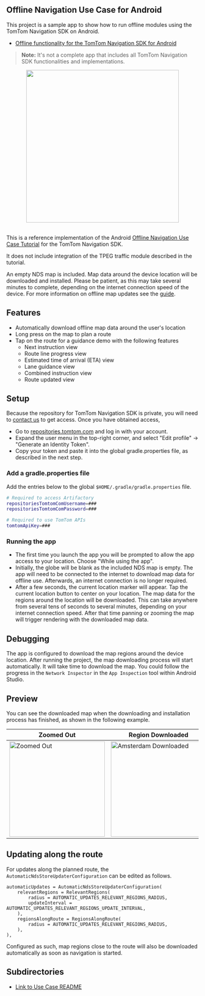 ## Offline Navigation Use Case for Android ##

This project is a sample app to show how to run offline modules using the TomTom Navigation SDK on Android.

- [Offline functionality for the TomTom Navigation SDK for Android](https://developer.tomtom.com/navigation/android/guides/offline/quickstart)

> **Note:** It's not a complete app that includes all TomTom Navigation SDK functionalities and implementations.

<div align="center">
  <img align="center" src="assets/nav-sdk-offline.png" width="400"/>
</div> <br>

This is a reference implementation of the Android [Offline Navigation Use Case Tutorial](https://developer.tomtom.com/navigation/android/build-a-navigation-app/building-an-offline-navigation-app) for the TomTom Navigation SDK.

It does not include integration of the TPEG traffic module described in the tutorial.

An empty NDS map is included. Map data around the device location will be downloaded and installed. Please be patient,
as this may take several minutes to complete, depending on the internet connection speed of the device.
For more information on offline map updates see the [guide](https://developer.tomtom.com/navigation/android/guides/offline/quickstart).

## Features

- Automatically download offline map data around the user's location
- Long press on the map to plan a route
- Tap on the route for a guidance demo with the following features
    - Next instruction view
    - Route line progress view
    - Estimated time of arrival (ETA) view
    - Lane guidance view
    - Combined instruction view
    - Route updated view

## Setup

Because the repository for TomTom Navigation SDK is private, you will need
to [contact us](https://developer.tomtom.com/tomtom-sdk-for-android/request-access) to get access. Once you have
obtained access,

- Go to [repositories.tomtom.com](https://repositories.tomtom.com/) and log in with your account.
- Expand the user menu in the top-right corner, and select "Edit profile" → "Generate an Identity Token".
- Copy your token and paste it into the global gradle.properties file, as described in the next step.

### Add a gradle.properties file

Add the entries below to the global `$HOME/.gradle/gradle.properties` file.

```bash
# Required to access Artifactory
repositoriesTomtomComUsername=###
repositoriesTomtomComPassword=###

# Required to use TomTom APIs
tomtomApiKey=###
```

### Running the app

- The first time you launch the app you will be prompted to allow the app access to your location. Choose "While using
  the app".
- Initially, the globe will be blank as the included NDS map is empty. The app will need to be connected to
  the internet to download map data for offline use. Afterwards, an internet connection is no longer required.
- After a few seconds, the current location marker will appear. Tap the current location button to center on your
  location. The map data for the regions around the location will be downloaded. This can take anywhere from several
  tens of seconds to several minutes, depending on your internet connection speed. After that time panning or zooming
  the map will trigger rendering with the downloaded map data.

## Debugging

The app is configured to download the map regions around the device location. After running the project, the map
downloading process will start automatically. It will take time to download the map. You could follow the progress in
the `Network Inspector` in the `App Inspection` tool within Android Studio.

## Preview

You can see the downloaded map when the downloading and installation process has finished, as shown in the following
example.

| Zoomed Out                                                             | Region Downloaded                                                                          |
|------------------------------------------------------------------------|--------------------------------------------------------------------------------------------|
| <img src="assets/offline-zoomed-out.png" width="250" alt="Zoomed Out"> | <img src="assets/offline-amsterdam-downloaded.png" width="250" alt="Amsterdam Downloaded"> |


## Updating along the route

For updates along the planned route, the `AutomaticNdsStoreUpdaterConfiguration` can be edited as follows.

```
automaticUpdates = AutomaticNdsStoreUpdaterConfiguration(
    relevantRegions = RelevantRegions(
        radius = AUTOMATIC_UPDATES_RELEVANT_REGIONS_RADIUS,
        updateInterval = AUTOMATIC_UPDATES_RELEVANT_REGIONS_UPDATE_INTERVAL,
    ),
    regionsAlongRoute = RegionsAlongRoute(
        radius = AUTOMATIC_UPDATES_RELEVANT_REGIONS_RADIUS,
    ),
),
```

Configured as such, map regions close to the route will also be downloaded automatically as soon as navigation is
started.

## Subdirectories
- [Link to Use Case README](usecase/README.md)
